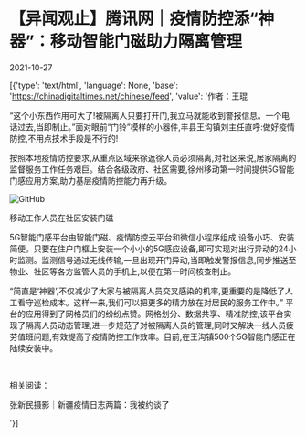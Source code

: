 # 【异闻观止】腾讯网｜疫情防控添“神器”：移动智能门磁助力隔离管理

2021-10-27

[{'type': 'text/html', 'language': None, 'base': 'https://chinadigitaltimes.net/chinese/feed', 'value': '作者：王琨

“这个小东西作用可大了!被隔离人只要打开门,我立马就能收到警报信息。一个电话过去,当即制止。”面对眼前“门铃”模样的小器件,丰县王沟镇刘主任直呼:做好疫情防控,不用点技术手段是不行的!

按照本地疫情防控要求,从重点区域来徐返徐人员必须隔离,对社区来说,居家隔离的监督服务工作任务艰巨。结合各级政府、社区需要,徐州移动第一时间提供5G智能门感应用方案,助力基层疫情防控能力再升级。

![GitHub](https://chinadigitaltimes.net/chinese/files/2021/10/post-672573-6179b93887c5e.)

移动工作人员在社区安装门磁

5G智能门感平台由智能门磁、疫情防控云平台和微信小程序组成,设备小巧、安装简便。只要在住户门框上安装一个小小的5G感应设备,即可实现对出行异动的24小时监测。监测信号通过无线传输,一旦出现开门异动,当即触发警报信息,同步推送至物业、社区等各方监管人员的手机上,以便在第一时间核查制止。

“简直是‘神器’,不仅减少了大家与被隔离人员交叉感染的机率,更重要的是降低了人工看守巡检成本。这样一来,我们可以把更多的精力放在对居民的服务工作中。” 平台的应用得到了网格员们的纷纷点赞。网格划分、数据共享、精准防控,该平台实现了隔离人员动态管理,进一步规范了对被隔离人员的管理,同时又解决一线人员疲劳值班问题,有效提高了疫情防控工作效率。目前,在王沟镇500个5G智能门感正在陆续安装中。

&emsp;

相关阅读：



张新民摄影｜新疆疫情日志两篇：我被约谈了

'}]